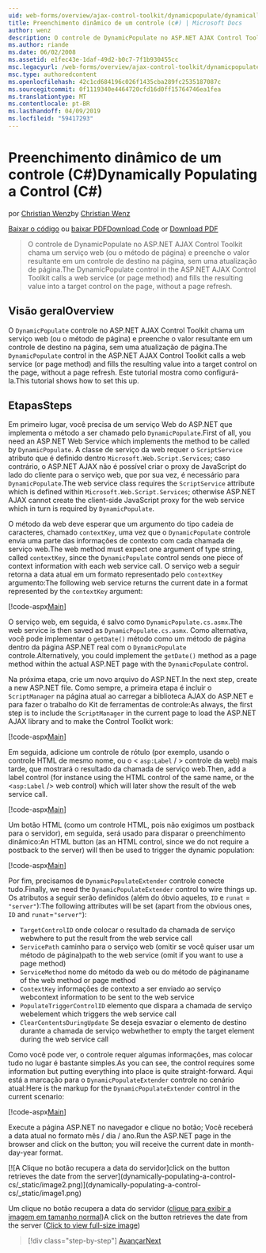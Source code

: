 ```yaml
---
uid: web-forms/overview/ajax-control-toolkit/dynamicpopulate/dynamically-populating-a-control-cs
title: Preenchimento dinâmico de um controle (c#) | Microsoft Docs
author: wenz
description: O controle de DynamicPopulate no ASP.NET AJAX Control Toolkit chama um serviço web (ou o método de página) e preenche o valor resultante em um controle de destino em t...
ms.author: riande
ms.date: 06/02/2008
ms.assetid: e1fec43e-1daf-49d2-b0c7-7f1b930455cc
msc.legacyurl: /web-forms/overview/ajax-control-toolkit/dynamicpopulate/dynamically-populating-a-control-cs
msc.type: authoredcontent
ms.openlocfilehash: 42c1cd684196c026f1435cba289fc2535187087c
ms.sourcegitcommit: 0f1119340e4464720cfd16d0ff15764746ea1fea
ms.translationtype: MT
ms.contentlocale: pt-BR
ms.lasthandoff: 04/09/2019
ms.locfileid: "59417293"
---
```

# <a name="dynamically-populating-a-control-c"></a><span data-ttu-id="79d16-103">Preenchimento dinâmico de um controle (C#)</span><span class="sxs-lookup"><span data-stu-id="79d16-103">Dynamically Populating a Control (C#)</span></span>

<span data-ttu-id="79d16-104">por [Christian Wenz](https://github.com/wenz)</span><span class="sxs-lookup"><span data-stu-id="79d16-104">by [Christian Wenz](https://github.com/wenz)</span></span>

<span data-ttu-id="79d16-105">[Baixar o código](http://download.microsoft.com/download/d/8/f/d8f2f6f9-1b7c-46ad-9252-e1fc81bdea3e/dynamicpopulate0.cs.zip) ou [baixar PDF](http://download.microsoft.com/download/b/6/a/b6ae89ee-df69-4c87-9bfb-ad1eb2b23373/dynamicpopulate0CS.pdf)</span><span class="sxs-lookup"><span data-stu-id="79d16-105">[Download Code](http://download.microsoft.com/download/d/8/f/d8f2f6f9-1b7c-46ad-9252-e1fc81bdea3e/dynamicpopulate0.cs.zip) or [Download PDF](http://download.microsoft.com/download/b/6/a/b6ae89ee-df69-4c87-9bfb-ad1eb2b23373/dynamicpopulate0CS.pdf)</span></span>

> <span data-ttu-id="79d16-106">O controle de DynamicPopulate no ASP.NET AJAX Control Toolkit chama um serviço web (ou o método de página) e preenche o valor resultante em um controle de destino na página, sem uma atualização de página.</span><span class="sxs-lookup"><span data-stu-id="79d16-106">The DynamicPopulate control in the ASP.NET AJAX Control Toolkit calls a web service (or page method) and fills the resulting value into a target control on the page, without a page refresh.</span></span>


## <a name="overview"></a><span data-ttu-id="79d16-107">Visão geral</span><span class="sxs-lookup"><span data-stu-id="79d16-107">Overview</span></span>

<span data-ttu-id="79d16-108">O `DynamicPopulate` controle no ASP.NET AJAX Control Toolkit chama um serviço web (ou o método de página) e preenche o valor resultante em um controle de destino na página, sem uma atualização de página.</span><span class="sxs-lookup"><span data-stu-id="79d16-108">The `DynamicPopulate` control in the ASP.NET AJAX Control Toolkit calls a web service (or page method) and fills the resulting value into a target control on the page, without a page refresh.</span></span> <span data-ttu-id="79d16-109">Este tutorial mostra como configurá-la.</span><span class="sxs-lookup"><span data-stu-id="79d16-109">This tutorial shows how to set this up.</span></span>

## <a name="steps"></a><span data-ttu-id="79d16-110">Etapas</span><span class="sxs-lookup"><span data-stu-id="79d16-110">Steps</span></span>

<span data-ttu-id="79d16-111">Em primeiro lugar, você precisa de um serviço Web do ASP.NET que implementa o método a ser chamado pelo `DynamicPopulate`.</span><span class="sxs-lookup"><span data-stu-id="79d16-111">First of all, you need an ASP.NET Web Service which implements the method to be called by `DynamicPopulate`.</span></span> <span data-ttu-id="79d16-112">A classe de serviço da web requer o `ScriptService` atributo que é definido dentro `Microsoft.Web.Script.Services`; caso contrário, o ASP.NET AJAX não é possível criar o proxy de JavaScript do lado do cliente para o serviço web, que por sua vez, é necessário para `DynamicPopulate`.</span><span class="sxs-lookup"><span data-stu-id="79d16-112">The web service class requires the `ScriptService` attribute which is defined within `Microsoft.Web.Script.Services`; otherwise ASP.NET AJAX cannot create the client-side JavaScript proxy for the web service which in turn is required by `DynamicPopulate`.</span></span>

<span data-ttu-id="79d16-113">O método da web deve esperar que um argumento do tipo cadeia de caracteres, chamado `contextKey`, uma vez que o `DynamicPopulate` controle envia uma parte das informações de contexto com cada chamada de serviço web.</span><span class="sxs-lookup"><span data-stu-id="79d16-113">The web method must expect one argument of type string, called `contextKey`, since the `DynamicPopulate` control sends one piece of context information with each web service call.</span></span> <span data-ttu-id="79d16-114">O serviço web a seguir retorna a data atual em um formato representado pelo `contextKey` argumento:</span><span class="sxs-lookup"><span data-stu-id="79d16-114">The following web service returns the current date in a format represented by the `contextKey` argument:</span></span>

[!code-aspx[Main](dynamically-populating-a-control-cs/samples/sample1.aspx)]

<span data-ttu-id="79d16-115">O serviço web, em seguida, é salvo como `DynamicPopulate.cs.asmx`.</span><span class="sxs-lookup"><span data-stu-id="79d16-115">The web service is then saved as `DynamicPopulate.cs.asmx`.</span></span> <span data-ttu-id="79d16-116">Como alternativa, você pode implementar o `getDate()` método como um método de página dentro da página ASP.NET real com o `DynamicPopulate` controle.</span><span class="sxs-lookup"><span data-stu-id="79d16-116">Alternatively, you could implement the `getDate()` method as a page method within the actual ASP.NET page with the `DynamicPopulate` control.</span></span>

<span data-ttu-id="79d16-117">Na próxima etapa, crie um novo arquivo do ASP.NET.</span><span class="sxs-lookup"><span data-stu-id="79d16-117">In the next step, create a new ASP.NET file.</span></span> <span data-ttu-id="79d16-118">Como sempre, a primeira etapa é incluir o `ScriptManager` na página atual ao carregar a biblioteca AJAX do ASP.NET e para fazer o trabalho do Kit de ferramentas de controle:</span><span class="sxs-lookup"><span data-stu-id="79d16-118">As always, the first step is to include the `ScriptManager` in the current page to load the ASP.NET AJAX library and to make the Control Toolkit work:</span></span>

[!code-aspx[Main](dynamically-populating-a-control-cs/samples/sample2.aspx)]

<span data-ttu-id="79d16-119">Em seguida, adicione um controle de rótulo (por exemplo, usando o controle HTML de mesmo nome, ou o &lt; `asp:Label`  / &gt; controle da web) mais tarde, que mostrará o resultado da chamada de serviço web.</span><span class="sxs-lookup"><span data-stu-id="79d16-119">Then, add a label control (for instance using the HTML control of the same name, or the &lt;`asp:Label` /&gt; web control) which will later show the result of the web service call.</span></span>

[!code-aspx[Main](dynamically-populating-a-control-cs/samples/sample3.aspx)]

<span data-ttu-id="79d16-120">Um botão HTML (como um controle HTML, pois não exigimos um postback para o servidor), em seguida, será usado para disparar o preenchimento dinâmico:</span><span class="sxs-lookup"><span data-stu-id="79d16-120">An HTML button (as an HTML control, since we do not require a postback to the server) will then be used to trigger the dynamic population:</span></span>

[!code-aspx[Main](dynamically-populating-a-control-cs/samples/sample4.aspx)]

<span data-ttu-id="79d16-121">Por fim, precisamos de `DynamicPopulateExtender` controle conecte tudo.</span><span class="sxs-lookup"><span data-stu-id="79d16-121">Finally, we need the `DynamicPopulateExtender` control to wire things up.</span></span> <span data-ttu-id="79d16-122">Os atributos a seguir serão definidos (além do óbvio aqueles, `ID` e `runat` = `"server"`):</span><span class="sxs-lookup"><span data-stu-id="79d16-122">The following attributes will be set (apart from the obvious ones, `ID` and `runat`=`"server"`):</span></span>

- `TargetControlID` <span data-ttu-id="79d16-123">onde colocar o resultado da chamada de serviço web</span><span class="sxs-lookup"><span data-stu-id="79d16-123">where to put the result from the web service call</span></span>
- `ServicePath` <span data-ttu-id="79d16-124">caminho para o serviço web (omitir se você quiser usar um método de página)</span><span class="sxs-lookup"><span data-stu-id="79d16-124">path to the web service (omit if you want to use a page method)</span></span>
- `ServiceMethod` <span data-ttu-id="79d16-125">nome do método da web ou do método de página</span><span class="sxs-lookup"><span data-stu-id="79d16-125">name of the web method or page method</span></span>
- `ContextKey` <span data-ttu-id="79d16-126">informações de contexto a ser enviado ao serviço web</span><span class="sxs-lookup"><span data-stu-id="79d16-126">context information to be sent to the web service</span></span>
- `PopulateTriggerControlID` <span data-ttu-id="79d16-127">elemento que dispara a chamada de serviço web</span><span class="sxs-lookup"><span data-stu-id="79d16-127">element which triggers the web service call</span></span>
- `ClearContentsDuringUpdate` <span data-ttu-id="79d16-128">Se deseja esvaziar o elemento de destino durante a chamada de serviço web</span><span class="sxs-lookup"><span data-stu-id="79d16-128">whether to empty the target element during the web service call</span></span>

<span data-ttu-id="79d16-129">Como você pode ver, o controle requer algumas informações, mas colocar tudo no lugar é bastante simples.</span><span class="sxs-lookup"><span data-stu-id="79d16-129">As you can see, the control requires some information but putting everything into place is quite straight-forward.</span></span> <span data-ttu-id="79d16-130">Aqui está a marcação para o `DynamicPopulateExtender` controle no cenário atual:</span><span class="sxs-lookup"><span data-stu-id="79d16-130">Here is the markup for the `DynamicPopulateExtender` control in the current scenario:</span></span>

[!code-aspx[Main](dynamically-populating-a-control-cs/samples/sample5.aspx)]

<span data-ttu-id="79d16-131">Execute a página ASP.NET no navegador e clique no botão; Você receberá a data atual no formato mês / dia / ano.</span><span class="sxs-lookup"><span data-stu-id="79d16-131">Run the ASP.NET page in the browser and click on the button; you will receive the current date in month-day-year format.</span></span>


[![A <span data-ttu-id="79d16-132">Clique no botão recupera a data do servidor]</span><span class="sxs-lookup"><span data-stu-id="79d16-132">click on the button retrieves the date from the server]</span></span>(dynamically-populating-a-control-cs/_static/image2.png)](dynamically-populating-a-control-cs/_static/image1.png)

<span data-ttu-id="79d16-133">Um clique no botão recupera a data do servidor ([clique para exibir a imagem em tamanho normal](dynamically-populating-a-control-cs/_static/image3.png))</span><span class="sxs-lookup"><span data-stu-id="79d16-133">A click on the button retrieves the date from the server ([Click to view full-size image](dynamically-populating-a-control-cs/_static/image3.png))</span></span>

> [!div class="step-by-step"]
> [<span data-ttu-id="79d16-134">Avançar</span><span class="sxs-lookup"><span data-stu-id="79d16-134">Next</span></span>](dynamically-populating-a-control-using-javascript-code-cs.md)
